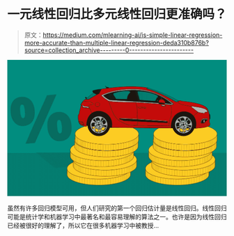 # 一元线性回归比多元线性回归更准确吗？

> 原文：<https://medium.com/mlearning-ai/is-simple-linear-regression-more-accurate-than-multiple-linear-regression-deda310b876b?source=collection_archive---------0----------------------->

![](img/9cce8ca06daca88dd60b80faff30fb36.png)

虽然有许多回归模型可用，但人们研究的第一个回归估计量是线性回归。线性回归可能是统计学和机器学习中最著名和最容易理解的算法之一。也许是因为线性回归已经被很好的理解了，所以它在很多机器学习中被教授…